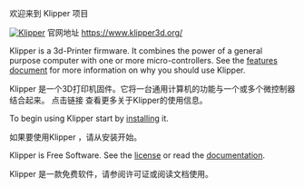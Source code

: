 欢迎来到 Klipper 项目

[![Klipper](docs/img/klipper-logo-small.png)](https://www.klipper3d.org/)
官网地址
https://www.klipper3d.org/

Klipper is a 3d-Printer firmware. It combines the power of a general
purpose computer with one or more micro-controllers. See the
[features document](https://www.klipper3d.org/Features.html) for more
information on why you should use Klipper.

Klipper 是一个3D打印机固件。它将一台通用计算机的功能与一个或多个微控制器结合起来。
点击链接 查看更多关于Klipper的使用信息。

To begin using Klipper start by
[installing](https://www.klipper3d.org/Installation.html) it.

如果要使用Klipper ，请从安装开始。

Klipper is Free Software. See the [license](COPYING) or read the
[documentation](https://www.klipper3d.org/Overview.html).

Klipper 是一款免费软件，请参阅许可证或阅读文档使用。
